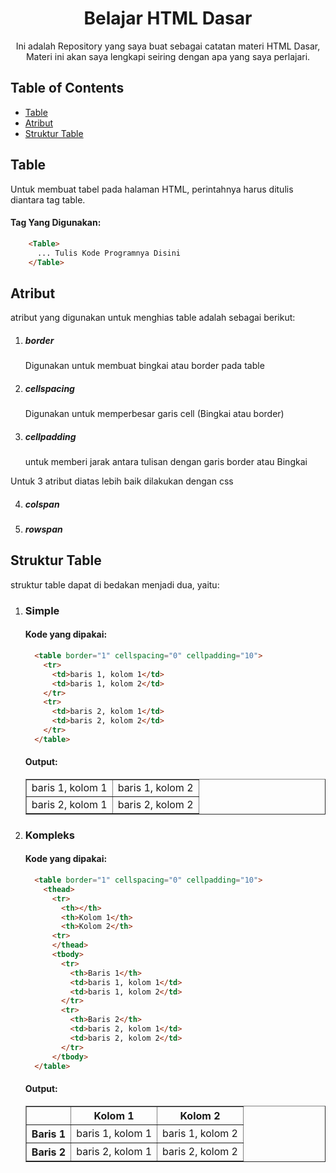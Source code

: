 <p align="center">
    <h1 align="center">Belajar HTML Dasar</h1>
    <p align="center">Ini adalah Repository yang saya buat sebagai catatan materi HTML Dasar, <br> Materi ini akan saya lengkapi seiring dengan apa yang saya perlajari.</p>

  
  ## Table of Contents
  - [Table](#table)
  - [Atribut](#atribut)
  - [Struktur Table](#struktur-Table)


## Table
Untuk membuat tabel pada halaman HTML, perintahnya harus ditulis diantara tag table.

  #### Tag Yang Digunakan:

  ```html
      <Table>
        ... Tulis Kode Programnya Disini
      </Table>
  ```


## Atribut 
atribut yang digunakan untuk menghias table adalah sebagai berikut:
1. ##### border
    Digunakan untuk membuat bingkai atau border pada table

2. ##### cellspacing
    Digunakan untuk memperbesar garis cell (Bingkai atau border)
3. ##### cellpadding
    untuk memberi jarak antara tulisan dengan garis border atau Bingkai

Untuk 3 atribut diatas lebih baik dilakukan dengan css

4. ##### colspan
5. ##### rowspan


## Struktur Table

struktur table dapat di bedakan menjadi dua, yaitu:

1. ### Simple
    #### Kode yang dipakai:
    ```html
      <table border="1" cellspacing="0" cellpadding="10">
        <tr>
          <td>baris 1, kolom 1</td>
          <td>baris 1, kolom 2</td>
        </tr>
        <tr>
          <td>baris 2, kolom 1</td>
          <td>baris 2, kolom 2</td>
        </tr>
      </table>
    ```
    #### Output:
    <table border="1" cellspacing="0" cellpadding="10">
        <tr>
          <td>baris 1, kolom 1</td>
          <td>baris 1, kolom 2</td>
        </tr>
        <tr>
          <td>baris 2, kolom 1</td>
          <td>baris 2, kolom 2</td>
        </tr>
      </table>


2. ### Kompleks
    #### Kode yang dipakai:
    ```html
      <table border="1" cellspacing="0" cellpadding="10">
        <thead>
          <tr>
            <th></th>
            <th>Kolom 1</th>
            <th>Kolom 2</th>
          <tr>
          </thead>
          <tbody>
            <tr>
              <th>Baris 1</th>
              <td>baris 1, kolom 1</td>
              <td>baris 1, kolom 2</td>
            </tr>
            <tr>
              <th>Baris 2</th>
              <td>baris 2, kolom 1</td>
              <td>baris 2, kolom 2</td>
            </tr>
          </tbody>
      </table>
    ```
    #### Output:
    <table border="1" cellspacing="0" cellpadding="10">
        <thead>
          <tr>
            <th></th>
            <th>Kolom 1</th>
            <th>Kolom 2</th>
          <tr>
          </thead>
          <tbody>
            <tr>
              <th>Baris 1</th>
              <td>baris 1, kolom 1</td>
              <td>baris 1, kolom 2</td>
            </tr>
            <tr>
              <th>Baris 2</th>
              <td>baris 2, kolom 1</td>
              <td>baris 2, kolom 2</td>
            </tr>
          </tbody>
      </table>